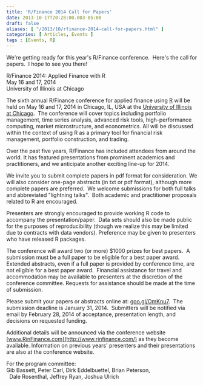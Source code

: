 ```yaml
---
title: 'R/Finance 2014 Call for Papers'
date: 2013-10-17T20:28:00.003-05:00
draft: false
aliases: [ "/2013/10/rfinance-2014-call-for-papers.html" ]
categories: [ Articles, Events ]
tags : [Events, R]
---
```


We're getting ready for this year's R/Finance conference.  Here's the call for papers.  I hope to see you there!  
  
R/Finance 2014: Applied Finance with R  
May 16 and 17, 2014  
University of Illinois at Chicago  
  
The sixth annual R/Finance conference for applied finance using [R](http://draft.blogger.com/) will be held on May 16 and 17, 2014 in Chicago, IL, USA at the [University of Illinois at Chicago](http://www.uic.edu/).  The conference will cover topics including portfolio management, time series analysis, advanced risk tools, high-performance computing, market microstructure, and econometrics. All will be discussed within the context of using R as a primary tool for financial risk management, portfolio construction, and trading.  
  
Over the past five years, R/Finance has included attendees from around the world. It has featured presentations from prominent academics and practitioners, and we anticipate another exciting line-up for 2014.  
  
We invite you to submit complete papers in pdf format for consideration. We will also consider one-page abstracts (in txt or pdf format), although more complete papers are preferred.  We welcome submissions for both full talks and abbreviated "lightning talks".  Both academic and practitioner proposals related to R are encouraged.  
  
Presenters are strongly encouraged to provide working R code to accompany the presentation/paper.  Data sets should also be made public for the purposes of reproducibility (though we realize this may be limited due to contracts with data vendors). Preference may be given to presenters who have released R packages.  
  
The conference will award two (or more) $1000 prizes for best papers.  A submission must be a full paper to be eligible for a best paper award. Extended abstracts, even if a full paper is provided by conference time, are not eligible for a best paper award.  Financial assistance for travel and accommodation may be available to presenters at the discretion of the conference committee. Requests for assistance should be made at the time of submission.  
  
Please submit your papers or abstracts online at: [goo.gl/OmKnu7](http://goo.gl/OmKnu7).  The submission deadline is January 31, 2014.  Submitters will be notified via email by February 28, 2014 of acceptance, presentation length, and decisions on requested funding.  
  
Additional details will be announced via the conference website [www.RinFinance.com](http://www.rinfinance.com/) as they become available. Information on previous years' presenters and their presentations are also at the conference website.  
  
For the program committee:  
Gib Bassett, Peter Carl, Dirk Eddelbuettel, Brian Peterson,  
  Dale Rosenthal, Jeffrey Ryan, Joshua Ulrich